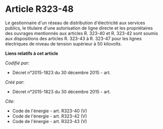 # Article R323-48

Le gestionnaire d'un réseau de distribution d'électricité aux services publics, le titulaire d'une autorisation de ligne
directe et les propriétaires des ouvrages mentionnés aux articles R. 323-40 et R. 323-42 sont soumis aux dispositions des
articles R. 323-43 à R. 323-47 pour les lignes électriques de niveau de tension supérieur à 50 kilovolts.

**Liens relatifs à cet article**

_Codifié par_:

  - Décret n°2015-1823 du 30 décembre 2015 - art.

_Créé par_:

  - Décret n°2015-1823 du 30 décembre 2015 - art.

_Cite_:

  - Code de l'énergie - art. R323-40 (V)
  - Code de l'énergie - art. R323-42 (V)
  - Code de l'énergie - art. R323-43 (V)

